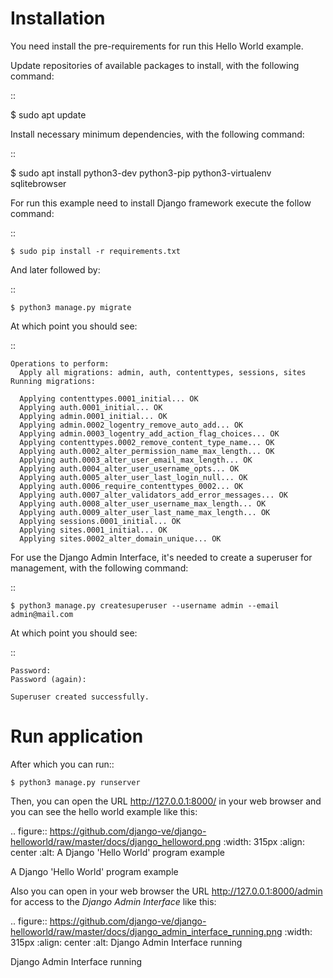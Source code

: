Installation
============

You need install the pre-requirements for run this Hello World example.

Update repositories of available packages to install, with
the following command:

::

  $ sudo apt update

Install necessary minimum dependencies, with the following command:

::

  $ sudo apt install python3-dev python3-pip python3-virtualenv sqlitebrowser

For run this example need to install Django
framework execute the follow command:

::

    $ sudo pip install -r requirements.txt

And later followed by:

::

    $ python3 manage.py migrate

At which point you should see:

::

    Operations to perform:
      Apply all migrations: admin, auth, contenttypes, sessions, sites
    Running migrations:

      Applying contenttypes.0001_initial... OK
      Applying auth.0001_initial... OK
      Applying admin.0001_initial... OK
      Applying admin.0002_logentry_remove_auto_add... OK
      Applying admin.0003_logentry_add_action_flag_choices... OK
      Applying contenttypes.0002_remove_content_type_name... OK
      Applying auth.0002_alter_permission_name_max_length... OK
      Applying auth.0003_alter_user_email_max_length... OK
      Applying auth.0004_alter_user_username_opts... OK
      Applying auth.0005_alter_user_last_login_null... OK
      Applying auth.0006_require_contenttypes_0002... OK
      Applying auth.0007_alter_validators_add_error_messages... OK
      Applying auth.0008_alter_user_username_max_length... OK
      Applying auth.0009_alter_user_last_name_max_length... OK
      Applying sessions.0001_initial... OK
      Applying sites.0001_initial... OK
      Applying sites.0002_alter_domain_unique... OK


For use the Django Admin Interface, it's needed to create a superuser 
for management, with the following command:

::

    $ python3 manage.py createsuperuser --username admin --email admin@mail.com

At which point you should see:

::

    Password:
    Password (again):

    Superuser created successfully.

Run application
===============

After which you can run::

    $ python3 manage.py runserver

Then, you can open the URL http://127.0.0.1:8000/ in your web browser and you can 
see the hello world example like this:

.. figure:: https://github.com/django-ve/django-helloworld/raw/master/docs/django_helloword.png
   :width: 315px
   :align: center
   :alt: A Django 'Hello World' program example

   A Django 'Hello World' program example

Also you can open in your web browser the URL http://127.0.0.1:8000/admin for access to 
the *Django Admin Interface* like this:

.. figure:: https://github.com/django-ve/django-helloworld/raw/master/docs/django_admin_interface_running.png
   :width: 315px
   :align: center
   :alt: Django Admin Interface running

   Django Admin Interface running
